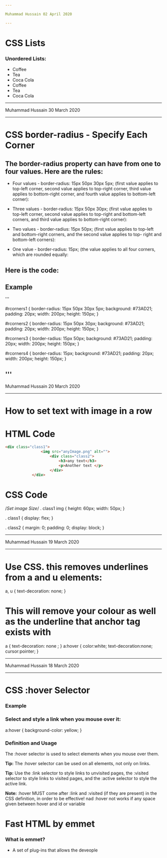```yaml
---

Muhammad Hussain 02 April 2020

---
```

# CSS Lists

### Unordered Lists:
- Coffee
- Tea
- Coca Cola
- Coffee
- Tea
- Coca Cola
---

Muhammad Hussain 30 March 2020

---
# CSS border-radius - Specify Each Corner
## The border-radius property can have from one to four values. Here are the rules:

- Four values - border-radius: 15px 50px 30px 5px; (first value applies to top-left corner, second value applies to top-right corner, third value applies to bottom-right corner, and fourth value applies to bottom-left corner): 

- Three values - border-radius: 15px 50px 30px; (first value applies to top-left corner, second value applies to top-right and bottom-left corners, and third value applies to bottom-right corner):

- Two values - border-radius: 15px 50px; (first value applies to top-left and bottom-right corners, and the second value applies to top- right and bottom-left corners):

- One value - border-radius: 15px; (the value applies to all four corners, which are rounded equally:

## Here is the code:

## Example

'''

#rcorners1 {
  border-radius: 15px 50px 30px 5px;
  background: #73AD21;
  padding: 20px;
  width: 200px;
  height: 150px;
}

#rcorners2 {
  border-radius: 15px 50px 30px;
  background: #73AD21;
  padding: 20px;
  width: 200px;
  height: 150px;
}

#rcorners3 {
  border-radius: 15px 50px;
  background: #73AD21;
  padding: 20px;
  width: 200px;
  height: 150px;
}

#rcorners4 {
  border-radius: 15px;
  background: #73AD21;
  padding: 20px;
  width: 200px;
  height: 150px;
}

'''
---

Muhammad Hussain 20 March 2020

---
# How to set text with image in a row
# HTML Code

```html
<div class="class1">
                <img src="anyImage.png" alt="">
                    <div class="class2">
                        <h3>any text</h3>
                        <p>Another text </p>
                    </div>
            </div>
```

# CSS Code
/*Set image Size*/
. class1 img
{
    height: 60px;
    width: 50px;
}

. class1
{
    display: flex;
}

. class2
{
    margin: 0;
    padding: 0;
    display: block;
}


---

Muhammad Hussain 19 March 2020

---

# Use CSS. this removes underlines from a and u elements:

a, u {
    text-decoration: none;
}

# This will remove your colour as well as the underline that anchor tag exists with

a {
     text-decoration: none ;
  }
a:hover
  {
    color:white;
    text-decoration:none;
    cursor:pointer;
   }


---

Muhammad Hussain 18 March 2020

---

# CSS :hover Selector

### Example
### Select and style a link when you mouse over it:

a:hover {
  background-color: yellow;
}

### Definition and Usage
The :hover selector is used to select elements when you mouse over them.

**Tip:** The :hover selector can be used on all elements, not only on links.

**Tip:** Use the :link selector to style links to unvisited pages, the :visited selector to style links to visited pages, and the :active selector to style the active link.

**Note:** :hover MUST come after :link and :visited (if they are present) in the CSS definition, in order to be effective! nad :hover not works if any space given between hover and id or variable


# Fast HTML by emmet
### What is emmet?
- A set of plug-ins that allows the deveople
